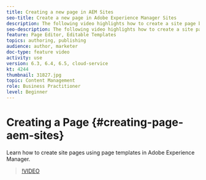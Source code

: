 ```yaml
---
title: Creating a new page in AEM Sites
seo-title: Create a new page in Adobe Experience Manager Sites
description: The following video highlights how to create a site page based on a template in Adobe Experience Manager.
seo-description: The following video highlights how to create a site page based on a template in Adobe Experience Manager.
feature: Page Editor, Editable Templates
topics: authoring, publishing
audience: author, marketer
doc-type: feature video
activity: use
version: 6.3, 6.4, 6.5, cloud-service
kt: 4244
thumbnail: 31827.jpg
topic: Content Management
role: Business Practitioner
level: Beginner
---
```


# Creating a Page {#creating-page-aem-sites}

Learn how to create site pages using page templates in Adobe Experience Manager.

>[!VIDEO](https://video.tv.adobe.com/v/31827?quality=12&learn=on)
